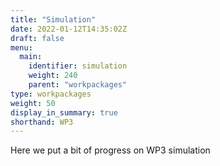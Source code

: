 ```yaml
---
title: "Simulation"
date: 2022-01-12T14:35:02Z
draft: false
menu:
  main:
    identifier: simulation
    weight: 240
    parent: "workpackages"
type: workpackages
weight: 50
display_in_summary: true
shorthand: WP3
---
```


Here we put a bit of progress on WP3 simulation
